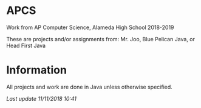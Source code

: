 # APCS
Work from AP Computer Science, Alameda High School 2018-2019

These are projects and/or assignments from: Mr. Joo, Blue Pelican Java, or Head First Java

# Information
All projects and work are done in Java unless otherwise specified.

*Last update 11/11/2018 10:41*
